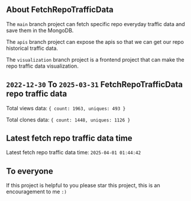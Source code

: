 ## About FetchRepoTrafficData

The `main` branch project can fetch specific repo everyday traffic data and save them in the MongoDB.

The `apis` branch project can expose the apis so that we can get our repo historical traffic data.

The `visualization` branch project is a frontend project that can make the repo traffic data visualization.

## `2022-12-30` To `2025-03-31` FetchRepoTrafficData repo traffic data

Total views data: `{ count: 1963, uniques: 493 }`

Total clones data: `{ count: 1448, uniques: 1126 }`

## Latest fetch repo traffic data time

Latest fetch repo traffic data time: `2025-04-01 01:44:42`

## To everyone

If this project is helpful to you please star this project, this is an encouragement to me `:)`



